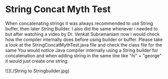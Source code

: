# String Concat Myth Test 

When concatenating strings it was always recommended to use String buffer, then later String Builder. I also did the same whenever i
needed to but after watching a video by Dr. Venkat Subramaniam now i would check how the compiler internally does before using builder 
or buffer. 
Please take a look at the StringConcatMythTest.java file and check the class file for the same 
You would notice Java compiler internally using a String builder for concatenation and 
when adding string in the same line like "hi" + "george" it would just create one string.

![](./String to Stringbuilder.jpg)

